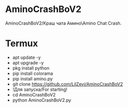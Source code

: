 # AminoCrashBoV2
AminoCrashBoV2/Краш чата Амино\Amino Chat Crash.
# Termux
- apt update -y
- apt upgrade -y
- pkg install python
- pip install colorama
- pip install amino.py
- git clone https://github.com/LilZevi/AminoCrashBoV2
- !Для запуска/For starting!
- cd AminoCrashBoV2
- python AminoCrashBoV2.py
